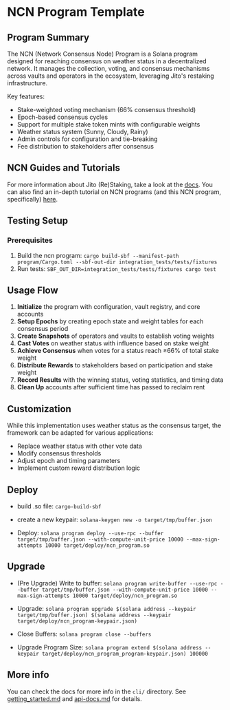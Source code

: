 # NCN Program Template

## Program Summary

The NCN (Network Consensus Node) Program is a Solana program designed for reaching consensus on weather status in a decentralized network. It manages the collection, voting, and consensus mechanisms across vaults and operators in the ecosystem, leveraging Jito's restaking infrastructure.

Key features:

- Stake-weighted voting mechanism (66% consensus threshold)
- Epoch-based consensus cycles
- Support for multiple stake token mints with configurable weights
- Weather status system (Sunny, Cloudy, Rainy)
- Admin controls for configuration and tie-breaking
- Fee distribution to stakeholders after consensus

## NCN Guides and Tutorials

For more information about Jito (Re)Staking, take a look at the [docs](https://docs.restaking.jito.network). You can also find an in-depth tutorial on NCN programs (and this NCN program, specifically) [here](https://docs.restaking.jito.network/ncn/00_implementation).

## Testing Setup

### Prerequisites

1. Build the ncn program: `cargo build-sbf --manifest-path program/Cargo.toml --sbf-out-dir integration_tests/tests/fixtures`
2. Run tests: `SBF_OUT_DIR=integration_tests/tests/fixtures cargo test`

## Usage Flow

1. **Initialize** the program with configuration, vault registry, and core accounts
2. **Setup Epochs** by creating epoch state and weight tables for each consensus period
3. **Create Snapshots** of operators and vaults to establish voting weights
4. **Cast Votes** on weather status with influence based on stake weight
5. **Achieve Consensus** when votes for a status reach ≥66% of total stake weight
6. **Distribute Rewards** to stakeholders based on participation and stake weight
7. **Record Results** with the winning status, voting statistics, and timing data
8. **Clean Up** accounts after sufficient time has passed to reclaim rent

## Customization

While this implementation uses weather status as the consensus target, the framework can be adapted for various applications:

- Replace weather status with other vote data
- Modify consensus thresholds
- Adjust epoch and timing parameters
- Implement custom reward distribution logic

## Deploy

- build .so file: `cargo-build-sbf`

- create a new keypair: `solana-keygen new -o target/tmp/buffer.json`

- Deploy: `solana program deploy --use-rpc --buffer target/tmp/buffer.json --with-compute-unit-price 10000 --max-sign-attempts 10000 target/deploy/ncn_program.so`

## Upgrade

- (Pre Upgrade) Write to buffer: `solana program write-buffer --use-rpc --buffer target/tmp/buffer.json --with-compute-unit-price 10000 --max-sign-attempts 10000 target/deploy/ncn_program.so`

- Upgrade: `solana program upgrade $(solana address --keypair target/tmp/buffer.json) $(solana address --keypair target/deploy/ncn_program-keypair.json)`

- Close Buffers: `solana program close --buffers`

- Upgrade Program Size: `solana program extend $(solana address --keypair target/deploy/ncn_program_program-keypair.json) 100000`

## More info

You can check the docs for more info in the `cli/` directory. See [getting_started.md](cli/getting_started.md) and [api-docs.md](cli/api-docs.md) for details.
